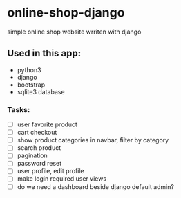 # online-shop-django
simple online shop website wrriten with django

## Used in this app:
- python3
- django 
- bootstrap
- sqlite3 database


### Tasks:
- [ ] user favorite product
- [ ] cart checkout
- [ ] show product categories in navbar, filter by category
- [ ] search product
- [ ] pagination
- [ ] password reset
- [ ] user profile, edit profile
- [ ] make login required user views
- [ ] do we need a dashboard beside django default admin?
